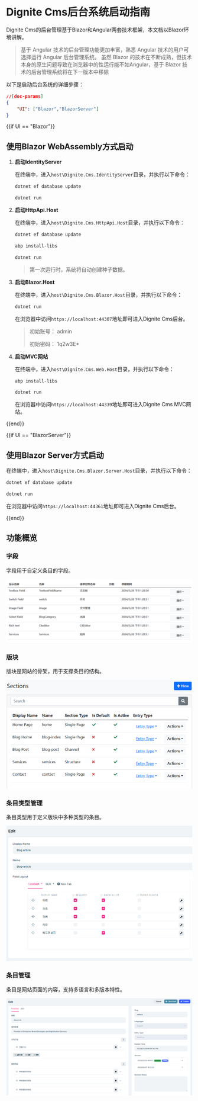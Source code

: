 # Dignite Cms后台系统启动指南

Dignite Cms的后台管理基于Blazor和Angular两套技术框架，本文档以Blazor环境讲解。

> 基于 Angular 技术的后台管理功能更加丰富，熟悉 Angular 技术的用户可选择运行 Angular 后台管理系统。
> 虽然 Blazor 的技术在不断成熟，但技术本身的原生问题导致在浏览器中的性运行能不如Angular，基于 Blazor 技术的后台管理系统将在下一版本中移除

以下是启动后台系统的详细步骤：

````json
//[doc-params]
{
    "UI": ["Blazor","BlazorServer"]
}
````

{{if UI == "Blazor"}}

## 使用Blazor WebAssembly方式启动

1. **启动IdentityServer**

    在终端中，进入`host\Dignite.Cms.IdentityServer`目录，并执行以下命令：

    ```bash
    dotnet ef database update
    ```

    ```bash
    dotnet run
    ```

2. **启动HttpApi.Host**

    在终端中，进入`host\Dignite.Cms.HttpApi.Host`目录，并执行以下命令：

    ```bash
    dotnet ef database update
    ```

    ```bash
    abp install-libs
    ```

    ```bash
    dotnet run
    ```

    > 第一次运行时，系统将自动创建种子数据。

3. **启动Blazor.Host**

    在终端中，进入`host\Dignite.Cms.Blazor.Host`目录，并执行以下命令：

    ```bash
    dotnet run
    ````

    在浏览器中访问`https://localhost:44307`地址即可进入Dignite Cms后台。

    > 初始账号： admin
    >
    > 初始密码： 1q2w3E*

4. **启动MVC网站**

    在终端中，进入`host\Dignite.Cms.Web.Host`目录，并执行以下命令：

    ```bash
    abp install-libs
    ```

    ```bash
    dotnet run
    ```

    在浏览器中访问`https://localhost:44339`地址即可进入Dignite Cms MVC网站。

{{end}}

{{if UI == "BlazorServer"}}

## 使用Blazor Server方式启动

在终端中，进入`host\Dignite.Cms.Blazor.Server.Host`目录，并执行以下命令：

```bash
dotnet ef database update
```

```bash
dotnet run
```

在浏览器中访问`https://localhost:44361`地址即可进入Dignite Cms后台。

{{end}}

## 功能概览

### 字段

字段用于自定义条目的字段。

![字段管理截图](images/fields.png)

### 版块

版块是网站的骨架，用于支撑条目的结构。

![版块管理截图](images/sections.png)

### 条目类型管理

条目类型用于定义版块中多种类型的条目。

![条目类型配置截图](images/entry-type-edit.png)

### 条目管理

条目是网站页面的内容，支持多语言和多版本特性。

![条目编辑页面截图](images/entry-edit.png)
